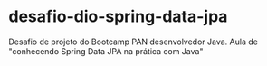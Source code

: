 # desafio-dio-spring-data-jpa
 Desafio de projeto do Bootcamp PAN desenvolvedor Java. Aula de "conhecendo Spring Data JPA na prática com Java"
